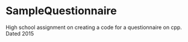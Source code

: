 # SampleQuestionnaire
High school assignment on creating a code for a questionnaire on cpp.
Dated 2015
